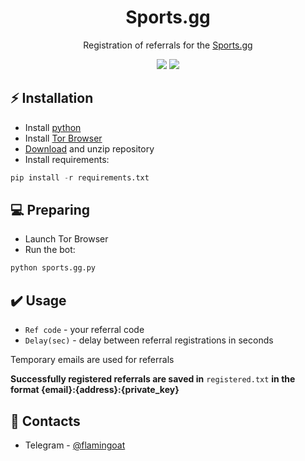 <h1 align="center">Sports.gg</h1>

<p align="center">Registration of referrals for the <a href="https://gg.sports.gg/">Sports.gg</a></p>
<p align="center">
<img src="https://img.shields.io/badge/python-3670A0?style=for-the-badge&logo=python&logoColor=ffdd54">
<img src="https://img.shields.io/badge/Tor-7D4698?style=for-the-badge&logo=Tor-Browser&logoColor=white">
</p>

## ⚡ Installation
+ Install [python](https://www.google.com/search?client=opera&q=how+install+python)
+ Install [Tor Browser](https://www.torproject.org/download/)
+ [Download](https://sites.northwestern.edu/researchcomputing/resources/downloading-from-github) and unzip repository
+ Install requirements:
```python
pip install -r requirements.txt
```

## 💻 Preparing
+ Launch Tor Browser
+ Run the bot:
```python
python sports.gg.py
```

## ✔️ Usage
+ ```Ref code``` - your referral code
+ ```Delay(sec)``` - delay between referral registrations in seconds

Temporary emails are used for referrals

**Successfully registered referrals are saved in** ```registered.txt``` **in the format {email}:{address}:{private_key}**

## 📧 Contacts
+ Telegram - [@flamingoat](https://t.me/flamingoat)
